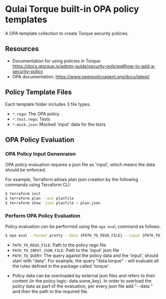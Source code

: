 # Qulai Torque built-in OPA policy templates

A OPA template collection to create Torque security policies.

## Resources

* Documentation for using policies in Torque: https://docs.qtorque.io/admin-guide/security-policies#how-to-add-a-security-policy
* OPA documentation: https://www.openpolicyagent.org/docs/latest/

## Policy Template Files

Each template folder includes 3 file types.

- `*.rego`: The OPA policy
- `*.test.rego`: Tests 
- `*.mock.json`: Mocked 'input' data for the tests

## OPA Policy Evaluation
### OPA Policy Input Genenraion
OPA policy evaluation requires a json file as 'input', which means the data should be enforced.

For example, Terraform allows plan json creation by the following commands using Terraform CLI:
```bash
$ terraform init
$ terraform plan --out planfile
$ terraform show -json planfile > plan.json
```
### Perform OPA Policy Evaluation
Policy evaluation can be performed using the `opa eval` command as follows.

```bash
$ opa eval --format pretty --data {PATH_TO_REGO_FILE} --input {PATH_TO_INPUT_JSON_FILE} {PATH_TO_QUERY}
```

- `PATH_TO_REGO_FILE`: Path to the policy rego file
- `PATH_TO_INPUT_JSON_FILE`: Path to the 'input' json file
- `PATH_TO_QUERY`: The query against the policy data and the 'input', should start with "data". For example, the query "data.torque" - will evaluate all the rules defined in the package called 'torque'.

* Policy data can be overloaded by external json files and refers to their content (in the policy logic: data.some_key). In order to overload the policy data as part of the evaluation, per every json file add "--data " and then the  path to the required file.